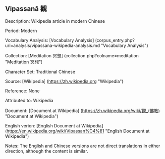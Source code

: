 ## Vipassanā 觀

Description: Wikipedia article in modern Chinese

Period: Modern

Vocabulary Analysis: [Vocabulary Analysis] (corpus_entry.php?uri=analysis/vipassana-wikipedia-analysis.md "Vocabulary Analysis")

Collection: [Meditation 冥想] (collection.php?colname=meditation "Meditation 冥想")

Character Set: Traditional Chinese

Source: [Wikipedia] (https://zh.wikipedia.org "Wikipedia")

Reference: None

Attributed to: Wikipedia

Document: [Document at Wikipedia] (https://zh.wikipedia.org/wiki/觀_(佛教) "Document at Wikipedia")

English verion: [English Document at Wikipedia] (https://en.wikipedia.org/wiki/Vipassan%C4%81 "English Document at Wikipedia")

Notes: The English and Chinese versions are not direct translations in either direction, although the content is similar.